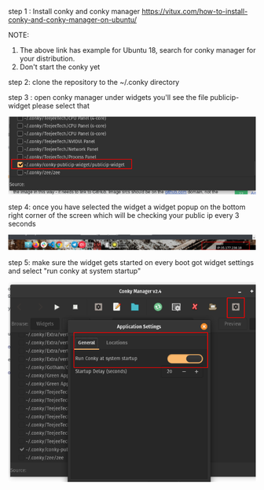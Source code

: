 step 1 : Install conky and conky manager 
         https://vitux.com/how-to-install-conky-and-conky-manager-on-ubuntu/
	
NOTE: 
  1. The above link has example for Ubuntu 18, search for conky manager for your distribution.
  2. Don't start the conky yet

step 2: clone the repository to the ~/.conky directory 

step 3 : open conky manager under widgets you'll see the file publicip-widget please select that 

![alt text](https://github.com/sumanthkumarc/Conky-IP-Country/blob/master/2020-09-17_12-20.png)

step 4: once you have selected the widget a widget popup on the bottom right corner of the screen which will be checking your public ip every 3 seconds 

![alt_text](https://github.com/sumanthkumarc/Conky-IP-Country/blob/master/2020-09-17_12-21.png)

step 5: make sure the widget gets started on every boot got widget settings and select "run conky at system startup"

![alt_text](https://github.com/sumanthkumarc/Conky-IP-Country/blob/master/2020-09-17_12-29.png)

